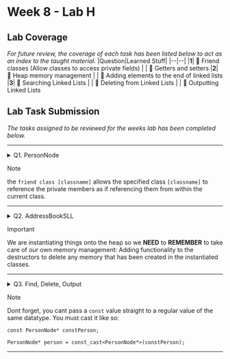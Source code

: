 # Week 8 - Lab H

## Lab Coverage
*For future review, the coverage of each task has been listed below to act as an index to the taught material.*
|Question|Learned Stuff|
|--|--|
|**1**| 🤔 Friend classes (Allow classes to access private fields)
| | 🤔 Getters and setters
|**2**| 🤔 Heap memory management
| | 🤔 Adding elements to the end of linked lists
|**3**| 🤔 Searching Linked Lists
| | 🤔 Deleting from Linked Lists
| | 🤔 Outputting Linked Lists

## Lab Task Submission
*The tasks assigned to be reviewed for the weeks lab has been completed below.*

----

<details> <!-- Question 1 -->
  <summary> Q1. PersonNode </summary>

## Question:
We are going to implement an Address Book as a Single Linked List (SLL).

The `PersonNode` class will be instantiated to create nodes for our SLL that will hold the name `m_name` and age `m_age` of each person, and will also hold a pointer to the next `m_next` `PersonNode` in the SLL.

This class already has a constructor that can set a name and age.

Add member methods to `PersonNode` so that the name and age can be changed and returned (setters and getters).

We will be required to set and return the `m_next` pointer to the `AddressBookSLL` class so that we can navigate through the SLL. The `m_next` data member pointer is private, which means that if we add the functionality for `PersonNode` class to return this pointer then it should be returned as a `const` pointer. This will unfortunately mean that we cannot navigate through the SLL very easily. Therefore, on this occasion the use of the keyword `friend` is applicable, especially as these two classes are clearly coupled together and cannot be used without each other. Therefore, inside of the `PersonNode.h` file make the `AddressBookSLL` class a friend of the `PersonNode` class, so that `AddressBookSLL` can access the private data members of `PersonNode`.
## Solution:
<details>
  <summary> Code </summary>

### PersonNode.h
```c++
#include <string>
using namespace std;

class PersonNode
{
	friend class AddressBookSLL; // Allows AddressBookSLL to access private members
public:
	PersonNode(void);
	PersonNode(const string& name, int age);
	~PersonNode(void);

	// Member setters
	void setName(const string& name) { m_name = name; }
	void setAge(int age) { m_age = age; }

	// Member getters
	string getName() const { return m_name; }
	int getAge() const { return m_age; }

private:
	string m_name;
	int m_age;
	PersonNode* m_next;

	// Member setters
	void setNext(PersonNode* next) { m_next = next; }

	// Member getters
	const PersonNode* getNext() const { return m_next; }
};
```
</details>
<details>
  <summary> Changes </summary>

### PersonNode.h
```diff
#include <string>
using namespace std;

class PersonNode
{
+	friend class AddressBookSLL; // Allows AddressBookSLL to access private members
public:
	PersonNode(void);
	PersonNode(const string& name, int age);
	~PersonNode(void);

+	// Member setters
+	void setName(const string& name) { m_name = name; }
+	void setAge(int age) { m_age = age; }
+
+	// Member getters
+	string getName() const { return m_name; }
+	int getAge() const { return m_age; }

private:
	string m_name;
	int m_age;
	PersonNode* m_next;

+	// Member setters
+	void setNext(PersonNode* next) { m_next = next; }
+
+	// Member getters
+	const PersonNode* getNext() const { return m_next; }
};
```
#### Description
The changes to the code above create getters and setters for all the private member variables of the class. Whilst keeping the `m_next` field privatised.
Furthermore, the ``friend class`` allows that class to reference the private members as if referencing them from within the current class.

</details>
</details>

> [!NOTE]
> the ``friend class [classname]`` allows the specified class `[classname]` to reference the private members as if referencing them from within the current class.

----

<details> <!-- Question 2 -->
  <summary> Q2. AddressBookSLL </summary>

## Question:
The `AddressBookSLL` class is required to have the functionality to allow for manipulation of the `PersonNodes` that are contained within the SLL.  The `AddressBookSLL` class has a head `PersonNode` called `m_head`.  This will point to the first `PersonNode` in the list.

We require the functionality to add a new person’s details into  `AddressBookSLL`.  Therefore implement the functionality of a public member method using the following method prototype:

```c++
void AddPerson(const string& name, int age);
``` 

This `AddPerson()` method should add a new `PersonNode` to the SLL according to the following pseudo code (it is suggested that you draw a diagram of what is happening before you start to implement this code):

1. If the `m_head` pointer is `nullptr` (i.e. the SLL is empty) then assign a new `PersonNode` to the `m_head` pointer using the provided name and age.
2. Otherwise, if the `m_head` pointer is not `nullptr` and the `m_head` pointer has a `m_next` pointer that is `nullptr` (i.e. there is only one element in the SLL) then assign the new `PersonNode` to this `m_next` pointer.
3. Otherwise, navigate through each linked `PersonNode` in the SLL until we find a `PersonNode` that has a `m_next` pointer that is `nullptr`, then assign the new `PersonNode` to this `m_next`. 

To test your code, add the following code to your `main()` method:
```c++
	book.AddPerson("Darren", 21);
	book.AddPerson("Dawn", 42);
	book.AddPerson("Steven", 18);
	book.AddPerson("Sue", 27);
```

We are instantiating a new `PersonNode` on the heap therefore we are required to take care of our own memory management.  Therefore add the following functionality in the AddressBookSLL’s destructor that will delete any memory that has been created in the `AddressBookSLL` and linked `PersonNode`.

```c++
AddressBookSLL::~AddressBookSLL(void)
{
   while (m_head->m_next != nullptr)
   {
      PersonNode* previous = m_head;
      PersonNode* current = m_head;
      while (current->m_next != nullptr)
      {
         previous = current;
         current = current->m_next;
      }
      delete current;
      previous->m_next = nullptr;
   }
   delete m_head;
   m_head = nullptr;
}
```
## Solution:
<details>
	<summary> Code </summary>

### AddressBookSLL.h
```c++
#include "PersonNode.h"

class AddressBookSLL
{
public:
	AddressBookSLL(void);
	~AddressBookSLL(void);

	void AddPerson(const string& name, int age);

private:
	PersonNode* m_head;
};
```

### AddressBookSLL.cpp
```c++
#include "AddressBookSLL.h"

AddressBookSLL::AddressBookSLL(void) : m_head(nullptr)
{
}

AddressBookSLL::~AddressBookSLL(void)
{
    while (m_head -> m_next != nullptr)
    {
        PersonNode* prev = m_head;
        PersonNode* current = m_head;
        while (current -> m_next != nullptr)
        {
            prev = current;
            current = current -> m_next;
        }
        delete current;
        prev -> m_next = nullptr;
    }
    delete m_head;
    m_head = nullptr;
}

void AddressBookSLL::AddPerson(const string& name, int age) 
{
    PersonNode* newPerson = new PersonNode(name, age);
    if (m_head == nullptr) { m_head = newPerson; }
    else 
    {
        PersonNode* current = m_head;
        while (current -> getNext() != nullptr) { current = const_cast<PersonNode*>(current -> getNext()); }
        current -> setNext(newPerson);
    }
}


```
</details>
<details>
	<summary> Changes </summary>

### AddressBookSLL.h
```diff
#include "PersonNode.h"

class AddressBookSLL
{
public:
	AddressBookSLL(void);
	~AddressBookSLL(void);

+	void AddPerson(const string& name, int age);
private:
	PersonNode* m_head;
};

```

### AddressBookSLL.cpp
```diff
#include "AddressBookSLL.h"

AddressBookSLL::AddressBookSLL(void) : m_head(nullptr)
{
}

AddressBookSLL::~AddressBookSLL(void)
{
+    while (m_head -> m_next != nullptr)
+    {
+        PersonNode* prev = m_head;
+        PersonNode* current = m_head;
+        while (current -> m_next != nullptr)
+        {
+            prev = current;
+            current = current -> m_next;
+        }
+        delete current;
+        prev -> m_next = nullptr;
+    }
+    delete m_head;
+    m_head = nullptr;
}

+void AddressBookSLL::AddPerson(const string& name, int age) 
+{
+    PersonNode* newPerson = new PersonNode(name, age);
+    if (m_head == nullptr) { m_head = newPerson; }
+    else 
+    {
+        PersonNode* current = m_head;
+        while (current -> getNext() != nullptr) { current = const_cast<PersonNode*>(current -> getNext()); }
+        current -> setNext(newPerson);
+    }
+}

```
#### Description
The coding task I had to do was implement the functionality of a public member method using the following method prototype:
```c++
void AddPerson(const string& name, int age);
```
So the header file includes the method description whilst the source file contains the code which iterates through a valid list and adds the new person to the end of the list.

</details>

## Testing:
### main.cpp
```c++
int main(int argc, char **argv)
{
	AddressBookSLL book;
	book.AddPerson("Darren", 21);
	book.AddPerson("Dawn", 42);
	book.AddPerson("Steven", 18);
	book.AddPerson("Sue", 27);

	system("PAUSE");
}
```

![image](https://github.com/TheOtherRealMesteven/Lab-Book/assets/115008465/ad4f6903-1112-4fc8-94aa-94adf7741f3b)

Based on the screenshot above, which shows what the `linked list` contains during runtime, we can see that objects with the specified parameters are successfully added to the list. Including the pointer to the next element in the list.


</details>

> [!IMPORTANT]
> We are instantiating things onto the heap so we **NEED** to **REMEMBER** to take care of our own memory management: Adding functionality to the destructors to delete any memory that has been created in the instantiated classes.

----

<details> <!-- Question 3 -->
  <summary> Q3. Find, Delete, Output </summary>

## Questions and Solutions:
Add the following functionality to the `AddressBookSLL` class:

1. The ability to find a person from the SLL by using their name:

```c++
const PersonNode* FindPerson(const string& name) const;
```

This method should return the `PersonNode` if the `PersonNode` is found or return `nullptr` if it is not found.

<details>
	<summary> FindPerson </summary>


```c++
const PersonNode* AddressBookSLL::FindPerson(const string& name) const
{
    const PersonNode* current = m_head;
    while (current != nullptr)
    {
        if (current -> getName() == name) { return current; }
        current = current -> getNext();
    }
    return nullptr;
}
```
</details>

2. The ability to delete a person from the SLL by using their name:

```c++
bool DeletePerson(const string& name);
```

This method should return `true` if the `PersonNode` was deleted or return `false` if it is not deleted (i.e. not found).

<details>
	<summary> DeletePerson </summary>


```c++
bool AddressBookSLL::DeletePerson(const string& name)
{
    PersonNode* current = m_head;
    PersonNode* prev = nullptr;

    while (current != nullptr)
    {
        if (current -> getName() == name)
        { // Delete the node
            if (prev != nullptr) { prev -> setNext(const_cast<PersonNode*>(current -> getNext())); }
            else { m_head = const_cast<PersonNode*>(current -> getNext()); }
            delete current;
            return true;
        }
        prev = current;
        current = const_cast<PersonNode*>(current -> getNext());
    }
    return false;
}
```
</details>

3. The ability to output all of the people’s names and ages that our in the AddressBookSLL to an `ostream`.

<details>
	<summary> OutputAllPeople </summary>

```c++
void AddressBookSLL::OutputAllPeople(ostream& outputStream) const
{
    const PersonNode* current = m_head;
    while (current != nullptr)
    {
        outputStream << "Name: " << current -> getName() << ", Age: " << current -> getAge() << endl;
        current = current -> getNext();
    }
}
```
</details>

To implement the above methods, the following changes are made:
## Additional Code Requirements:
### AddressBookSLL.h
```diff

#include "PersonNode.h"
+#include <iostream>

class AddressBookSLL
{
public:
	AddressBookSLL(void);
	~AddressBookSLL(void);

	void AddPerson(const string& name, int age);
+       const PersonNode* FindPerson(const string& name) const;
+       bool DeletePerson(const string& name);
+       void OutputAllPeople(ostream& os) const;

private:
	PersonNode* m_head;
};
```

## Testing:
### main.cpp
```c++
int main(int argc, char **argv)
{
	AddressBookSLL book;
	book.AddPerson("Darren", 21);
	book.AddPerson("Dawn", 42);
	book.AddPerson("Steven", 18);
	book.AddPerson("Sue", 27);

	// Output Test
	book.OutputAllPeople(cout);

	// Delete Test
	if (book.DeletePerson("Dawn"))
        {
            cout << "Delete Successful" << endl;
            book.OutputAllPeople(cout);
        }

	// Find Test
	const PersonNode* temp = book.FindPerson("Steven");
	if (temp != nullptr) cout << "Found Desired Person" << endl;

	system("PAUSE");
}
```
|Test|Evidence|Pass|
|--|--|--|
|Output Test| ![image](https://github.com/TheOtherRealMesteven/Lab-Book/assets/115008465/f393e04c-7fcb-4f0d-b200-2b349c823e38) | ✅
|Delete Test| ![image](https://github.com/TheOtherRealMesteven/Lab-Book/assets/115008465/2c32b30f-55ab-42f0-aa00-ae84e3ef76aa) | ✅ 
|Find Test | ![image](https://github.com/TheOtherRealMesteven/Lab-Book/assets/115008465/5c9a70a4-f668-42ea-a18f-1b4e54e7bb23) | ✅

All tests passed, showing the code worked as expected, successfully.
</details>

> [!NOTE]
> Dont forget, you cant pass a `const` value straight to a regular value of the same datatype. You must cast it like so:
> 
> ``const PersonNode* constPerson;``
> 
> ``PersonNode* person = const_cast<PersonNode*>(constPerson);``

----
